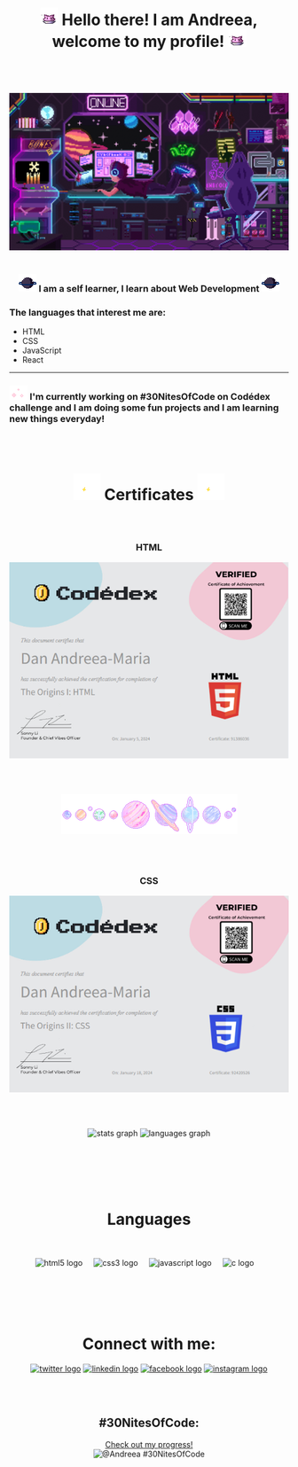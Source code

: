 <div align="center"><h1>   
     
![Nugget](nugget.gif) Hello there! I am Andreea, welcome to my profile! ![Nugget](nugget.gif)</h1>
</div>
 
<br><br>

![Space programmer](head-img.gif)
<br><br>

<h3 align="center">
   
![Space programmer](planety.gif) I am a self learner, I learn about Web Development  ![Space programmer](planety.gif)</h3>
<h3> The languages that interest me are: </h3>

* HTML
* CSS
* JavaScript
* React

---

<h3>
   
![Sparkles](sparkles-lit.gif) I'm currently working on #30NitesOfCode on Codédex challenge and I am doing some fun projects and I am learning new things everyday! </h3>

<br><br>

<h1 align="center">
   
![Sparkles](sparkles-2.gif) Certificates ![Sparkles](sparkles-2.gif) </h1> 

<br>

<div align="center">
   <h3>HTML</h3> 
   
   ![HTML certificate](html-certificate.png)
</div>

<br><br>

<div align="center">
    <img src="planets.gif" alt="planets">
</div>

<br><br>

<div align="center">
   <h3>CSS</h3> 
   
   ![CSS certificate](css-certificate.png)
</div>

<br><br>

<div align="center">
  <img src="https://github-readme-stats.vercel.app/api?username=danandreeamaria&hide_title=false&hide_rank=false&show_icons=true&include_all_commits=true&count_private=true&disable_animations=false&theme=dracula&locale=en&hide_border=false" height="150" alt="stats graph"  />
  <img src="https://github-readme-stats.vercel.app/api/top-langs?username=danandreeamaria&locale=en&hide_title=false&layout=compact&card_width=320&langs_count=5&theme=dracula&hide_border=false" height="150" alt="languages graph"  />
</div>
<br><br>

###
<br><br>
<div align="center">
<h1>Languages</h1>
  <br><br>
  <img src="https://cdn.jsdelivr.net/gh/devicons/devicon/icons/html5/html5-original.svg" height="30" alt="html5 logo"  />
  <img width="12" />
  <img src="https://cdn.jsdelivr.net/gh/devicons/devicon/icons/css3/css3-original.svg" height="30" alt="css3 logo"  />
  <img width="12" />
  <img src="https://cdn.jsdelivr.net/gh/devicons/devicon/icons/javascript/javascript-original.svg" height="30" alt="javascript logo"  />
  <img width="12" />
  <img src="https://cdn.jsdelivr.net/gh/devicons/devicon/icons/c/c-original.svg" height="30" alt="c logo"  />
  <img width="12" />
  <!--<img src="https://cdn.jsdelivr.net/gh/devicons/devicon/icons/python/python-original.svg" height="30" alt="python logo"  />
  <img width="12" />-->
  <!--<img src="https://cdn.jsdelivr.net/gh/devicons/devicon/icons/csharp/csharp-original.svg" height="30" alt="csharp logo"  />-->
  <!--<img src="https://cdn.jsdelivr.net/gh/devicons/devicon/icons/typescript/typescript-original.svg" height="30" alt="typescript logo"  />
  <img width="12" />-->
  <!--<img src="https://cdn.jsdelivr.net/gh/devicons/devicon/icons/react/react-original.svg" height="30" alt="react logo"  />
  <img width="12" />-->
</div>
<br><br>

<br><br>
<h1 align="center">Connect with me:</h1>
<p align="center">
<a href="https://twitter.com/thedeedeemaria" target="blank"><img src="https://img.shields.io/static/v1?message=Twitter&logo=twitter&label=&color=7743DB&logoColor=white&labelColor=&style=for-the-badge" height="35" alt="twitter 
  logo"  /></a>
<a href="https://linkedin.com/in/andreea-maria-dan-9a2b8a1b8/" target="blank"><img src="https://img.shields.io/static/v1?message=LinkedIn&logo=linkedin&label=&color=EF4040&logoColor=white&labelColor=&style=for-the-badge" 
  height="35" alt="linkedin logo"  /></a>
<a href="https://fb.com/andreea.maria.5680/" target="blank"><img src="https://img.shields.io/static/v1?message=Facebook&logo=facebook&label=&color=176B87&logoColor=white&labelColor=&style=for-the-badge" height="35" alt="facebook 
  logo"  /></a>
<a href="https://instagram.com/dmariaandreea" target="blank"><img src="https://img.shields.io/static/v1?message=Instagram&logo=instagram&label=&color=F7418F&logoColor=white&labelColor=&style=for-the-badge" height="35" 
  alt="instagram logo"  /></a>
</p>



<!--<img src="https://raw.DanAndreeaMaria.com/maurodesouza/maurodesouza/output/snake.svg" alt="Snake animation" />-->

<br><br>
<div align="center">
   
## #30NitesOfCode:
  [Check out my progress!](https://www.codedex.io/@Andreea/30-nites-of-code)  
  ![@Andreea #30NitesOfCode](https://www.codedex.io/api/petStatus?user=Andreea)
</div>
